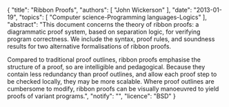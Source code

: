 {
    "title": "Ribbon Proofs",
    "authors": [
        "John Wickerson"
    ],
    "date": "2013-01-19",
    "topics": [
        "Computer science-Programming languages-Logics"
    ],
    "abstract": "This document concerns the theory of ribbon proofs: a diagrammatic proof system, based on separation logic, for verifying program correctness. We include the syntax, proof rules, and soundness results for two alternative formalisations of ribbon proofs. <p> Compared to traditional proof outlines, ribbon proofs emphasise the structure of a proof, so are intelligible and pedagogical. Because they contain less redundancy than proof outlines, and allow each proof step to be checked locally, they may be more scalable. Where proof outlines are cumbersome to modify, ribbon proofs can be visually manoeuvred to yield proofs of variant programs.",
    "notify": "",
    "licence": "BSD"
}